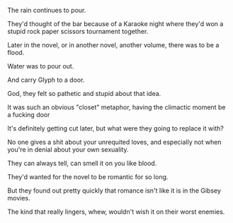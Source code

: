 The rain continues to pour.

They'd thought of the bar because of a Karaoke night where they'd won a stupid rock paper scissors tournament together.

Later in the novel, or in another novel, another volume, there was to be a flood.

Water was to pour out.

And carry Glyph to a door.

God, they felt so pathetic and stupid about that idea.

It was such an obvious "closet" metaphor, having the climactic moment be a fucking door

It's definitely getting cut later, but what were they going to replace it with?

No one gives a shit about your unrequited loves, and especially not when you're in denial about your own sexuality.

They can always tell, can smell it on you like blood.

They'd wanted for the novel to be romantic for so long.

But they found out pretty quickly that romance isn't like it is in the Gibsey movies.

The kind that really lingers, whew, wouldn't wish it on their worst enemies.